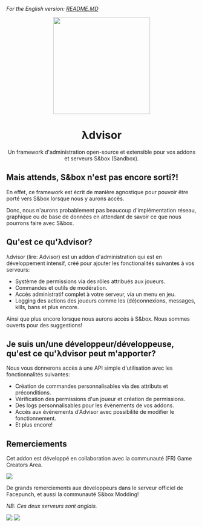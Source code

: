 *For the English version: [README.MD](https://github.com/game-creators-area/Advisor/blob/master/README.md)*


<p align="center">
  <img width="256" height="256" src="https://user-images.githubusercontent.com/25248023/113520130-542d8d00-9591-11eb-8104-d5abd8ecb660.png">
</p>

<h1 align="center"> λdvisor </h1>
<p align="center"> Un framework d'administration open-source et extensible pour vos addons et serveurs S&box (Sandbox). </p>
<div />


## Mais attends, S&box n'est pas encore sorti?!

En effet, ce framework est écrit de manière agnostique pour pouvoir être porté vers S&box lorsque nous y aurons accès.

Donc, nous n'aurons probablement pas beaucoup d'implémentation réseau, graphique ou de base de données en attendant de savoir ce que nous pourrons faire avec S&box.   

## Qu'est ce qu'λdvisor?

λdvisor (lire: Advisor) est un addon d'administration qui est en développement intensif, créé pour ajouter les fonctionalités suivantes à vos serveurs:  

- Système de permissions via des rôles attribués aux joueurs.
- Commandes et outils de modération.
- Accès administratif complet à votre serveur, via un menu en jeu.
- Logging des actions des joueurs comme les (dé)connexions, messages, kills, bans et plus encore.

Ainsi que plus encore lorsque nous aurons accès à S&box. Nous sommes ouverts pour des suggestions!
  

## Je suis un/une développeur/développeuse, qu'est ce qu'λdvisor peut m'apporter?

Nous vous donnerons accès à une API simple d'utilisation avec les fonctionnalités suivantes:

- Création de commandes personnalisables via des attributs et préconditions.
- Vérification des permissions d'un joueur et création de permissions.
- Des logs personnalisables pour les évènements de vos addons.
- Accès aux évènements d'Advisor avec possibilité de modifier le fonctionnement.
- Et plus encore!

## Remerciements

Cet addon est développé en collaboration avec la communauté (FR) Game Creators Area.

[<img src="https://discordapp.com/api/guilds/223070469148901376/widget.png?style=banner1">](https://discord.gg/gca)

De grands remerciements aux développeurs dans le serveur officiel de Facepunch, et aussi la communauté S&box Modding!

*NB: Ces deux serveurs sont anglais.*

[<img src="https://discordapp.com/api/guilds/258087425346240513/widget.png?style=banner1">](https://discord.gg/facepunch)
[<img src="https://discordapp.com/api/guilds/799738004439826463/widget.png?style=banner1">](https://discord.gg/K4Jv7G3WUw)

